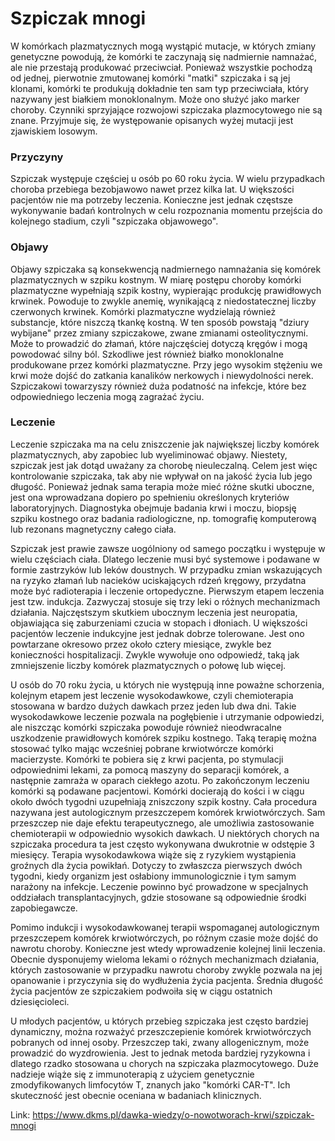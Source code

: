 # Szpiczak mnogi

W komórkach plazmatycznych mogą wystąpić mutacje, w których zmiany genetyczne powodują, że komórki te zaczynają się nadmiernie namnażać, ale nie przestają produkować przeciwciał. Ponieważ wszystkie pochodzą od jednej, pierwotnie zmutowanej komórki "matki" szpiczaka i są jej klonami, komórki te produkują dokładnie ten sam typ przeciwciała, który nazywany jest białkiem monoklonalnym. Może ono służyć jako marker choroby. Czynniki sprzyjające rozwojowi szpiczaka plazmocytowego nie są znane. Przyjmuje się, że występowanie opisanych wyżej mutacji jest zjawiskiem losowym.


### Przyczyny


Szpiczak występuje częściej u osób po 60 roku życia. W wielu przypadkach choroba przebiega bezobjawowo nawet przez kilka lat. U większości pacjentów nie ma potrzeby leczenia. Konieczne jest jednak częstsze wykonywanie badań kontrolnych w celu rozpoznania momentu przejścia do kolejnego stadium, czyli "szpiczaka objawowego".


### Objawy


Objawy szpiczaka są konsekwencją nadmiernego namnażania się komórek plazmatycznych w szpiku kostnym. W miarę postępu choroby komórki plazmatyczne wypełniają szpik kostny, wypierając produkcję prawidłowych krwinek. Powoduje to zwykle anemię, wynikającą z niedostatecznej liczby czerwonych krwinek. Komórki plazmatyczne wydzielają również substancje, które niszczą tkankę kostną. W ten sposób powstają "dziury wybijane" przez zmiany szpiczakowe, zwane zmianami osteolitycznymi. Może to prowadzić do złamań, które najczęściej dotyczą kręgów i mogą powodować silny ból. Szkodliwe jest również białko monoklonalne produkowane przez komórki plazmatyczne. Przy jego wysokim stężeniu we krwi może dojść do zatkania kanalików nerkowych i niewydolności nerek. Szpiczakowi towarzyszy również duża podatność na infekcje, które bez odpowiedniego leczenia mogą zagrażać życiu.


### Leczenie


Leczenie szpiczaka ma na celu zniszczenie jak największej liczby komórek plazmatycznych, aby zapobiec lub wyeliminować objawy. Niestety, szpiczak jest jak dotąd uważany za chorobę nieuleczalną. Celem jest więc kontrolowanie szpiczaka, tak aby nie wpływał on na jakość życia lub jego długość. Ponieważ jednak sama terapia może mieć różne skutki uboczne, jest ona wprowadzana dopiero po spełnieniu określonych kryteriów laboratoryjnych. Diagnostyka obejmuje badania krwi i moczu, biopsję szpiku kostnego oraz badania radiologiczne, np. tomografię komputerową lub rezonans magnetyczny całego ciała.


Szpiczak jest prawie zawsze uogólniony od samego początku i występuje w wielu częściach ciała. Dlatego leczenie musi być systemowe i podawane w formie zastrzyków lub leków doustnych. W przypadku zmian wskazujących na ryzyko złamań lub nacieków uciskających rdzeń kręgowy, przydatna może być radioterapia i leczenie ortopedyczne. Pierwszym etapem leczenia jest tzw. indukcja. Zazwyczaj stosuje się trzy leki o różnych mechanizmach działania. Najczęstszym skutkiem ubocznym leczenia jest neuropatia, objawiająca się zaburzeniami czucia w stopach i dłoniach. U większości pacjentów leczenie indukcyjne jest jednak dobrze tolerowane. Jest ono powtarzane okresowo przez około cztery miesiące, zwykle bez konieczności hospitalizacji. Zwykle wywołuje ono odpowiedź, taką jak zmniejszenie liczby komórek plazmatycznych o połowę lub więcej.


U osób do 70 roku życia, u których nie występują inne poważne schorzenia, kolejnym etapem jest leczenie wysokodawkowe, czyli chemioterapia stosowana w bardzo dużych dawkach przez jeden lub dwa dni. Takie wysokodawkowe leczenie pozwala na pogłębienie i utrzymanie odpowiedzi, ale niszcząc komórki szpiczaka powoduje również nieodwracalne uszkodzenie prawidłowych komórek szpiku kostnego. Taką terapię można stosować tylko mając wcześniej pobrane krwiotwórcze komórki macierzyste. Komórki te pobiera się z krwi pacjenta, po stymulacji odpowiednimi lekami, za pomocą maszyny do separacji komórek, a następnie zamraża w oparach ciekłego azotu. Po zakończonym leczeniu komórki są podawane pacjentowi. Komórki docierają do kości i w ciągu około dwóch tygodni uzupełniają zniszczony szpik kostny. Cała procedura nazywana jest autologicznym przeszczepem komórek krwiotwórczych. Sam przeszczep nie daje efektu terapeutycznego, ale umożliwia zastosowanie chemioterapii w odpowiednio wysokich dawkach. U niektórych chorych na szpiczaka procedura ta jest często wykonywana dwukrotnie w odstępie 3 miesięcy. Terapia wysokodawkowa wiąże się z ryzykiem wystąpienia groźnych dla życia powikłań. Dotyczy to zwłaszcza pierwszych dwóch tygodni, kiedy organizm jest osłabiony immunologicznie i tym samym narażony na infekcje. Leczenie powinno być prowadzone w specjalnych oddziałach transplantacyjnych, gdzie stosowane są odpowiednie środki zapobiegawcze.


Pomimo indukcji i wysokodawkowanej terapii wspomaganej autologicznym przeszczepem komórek krwiotwórczych, po różnym czasie może dojść do nawrotu choroby. Konieczne jest wtedy wprowadzenie kolejnej linii leczenia. Obecnie dysponujemy wieloma lekami o różnych mechanizmach działania, których zastosowanie w przypadku nawrotu choroby zwykle pozwala na jej opanowanie i przyczynia się do wydłużenia życia pacjenta. Średnia długość życia pacjentów ze szpiczakiem podwoiła się w ciągu ostatnich dziesięcioleci.


U młodych pacjentów, u których przebieg szpiczaka jest często bardziej dynamiczny, można rozważyć przeszczepienie komórek krwiotwórczych pobranych od innej osoby. Przeszczep taki, zwany allogenicznym, może prowadzić do wyzdrowienia. Jest to jednak metoda bardziej ryzykowna i dlatego rzadko stosowana u chorych na szpiczaka plazmocytowego. Duże nadzieje wiąże się z immunoterapią z użyciem genetycznie zmodyfikowanych limfocytów T, znanych jako "komórki CAR\-T". Ich skuteczność jest obecnie oceniana w badaniach klinicznych.


  



  



  



  




Link: https://www.dkms.pl/dawka-wiedzy/o-nowotworach-krwi/szpiczak-mnogi
